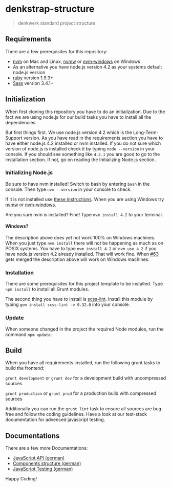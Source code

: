 # denkstrap-structure

> denkwerk standard project structure

## Requirements

There are a few prerequisites for this repository:

- [nvm](https://github.com/creationix/nvm) on Mac and Linux, [nvmw](https://github.com/hakobera/nvmw) or [nvm-windows](https://github.com/coreybutler/nvm-windows) on Windows
- As an alternative you have node.js version 4.2 as your systems default node.js version
- [ruby](https://www.ruby-lang.org/de/) version 1.9.3+
- [Sass](http://sass-lang.com/) version 3.4.1+

## Initialization

When first cloning this repository you have to do an initialization. Due to the fact we are
using node.js for our build tasks you have to install all the dependencies.

But first things first. We use node.js version 4.2 which is the Long-Term-Support version. As
you have read in the requirements section you have to have either node.js 4.2 installed or nvm
installed. If you do not sure which version of node.js is installed check it by typing ```node --version```
in your console. If you should see something like ```4.2.1``` you are good to go to the installation
section. If not, go on reading the Initializing Node.js section.

### Initializing Node.js

Be sure to have nvm installed! Switch to bash by entering ```bash``` in the console.
Then type ```nvm --version``` in your console to check.

If it is not installed use [these instructions](https://github.com/creationix/nvm#user-content-install-script). When you are using Windows try [nvmw](https://github.com/hakobera/nvmw) or [nvm-windows](https://github.com/coreybutler/nvm-windows).

Are you sure nvm is installed? Fine! Type ```nvm install 4.2``` to your terminal.

#### Windows?

The description above does yet not work 100% on Windows machines. When you just type ```nvm install```
there will not be happening as much as on POSIX systems. You have to type ```nvm install 4.2``` or
```nvm use 4.2``` if you have node.js version 4.2 already installed. That will work fine. When
[#63](https://github.com/hakobera/nvmw/pull/63) gets merged the description above will work on Windows machines.

### Installation

There are some prerequisites for this project template to be installed. Type ```npm install``` to
install all Grunt modules.

The second thing you have to install is [scss-lint](https://github.com/brigade/scss-lint). Install
this module by typing ```gem install scss-lint -v 0.32.0``` into your console.

### Update

When someone changed in the project the required Node modules, run the command ```npm update```.

## Build

When you have all requirements installed, run the following grunt tasks to build the frontend:

`grunt development` or `grunt dev` for a development build with uncompressed sources

`grunt production` or `grunt prod` for a production build with compressed sources

Additionally you can run the `grunt lint` task to ensure all sources are bug-free and follow the coding guidelines. Have a look at our test-stack documentation for advenced javascript testing.

## Documentations

There are a few more Documentations:
- [JavaScript API (german)](docs/javascript.md)
- [Components structure (german)](docs/komponenten.md)
- [JavaScript Testing (german)](docs/javascript-testing.md)

Happy Coding!
